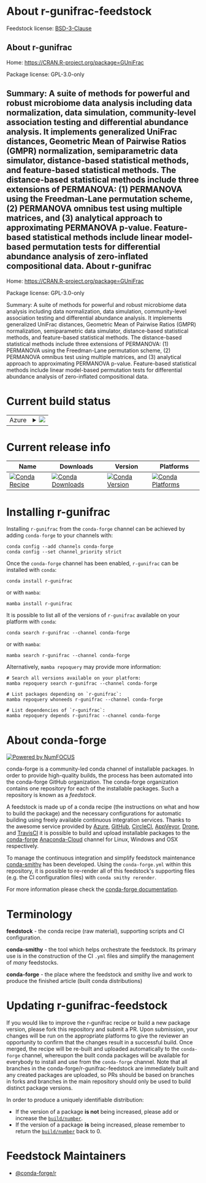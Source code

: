 About r-gunifrac-feedstock
==========================

Feedstock license: [BSD-3-Clause](https://github.com/conda-forge/r-gunifrac-feedstock/blob/main/LICENSE.txt)

About r-gunifrac
----------------

Home: https://CRAN.R-project.org/package=GUniFrac

Package license: GPL-3.0-only

Summary: A suite of methods for powerful and robust microbiome data analysis including data normalization, data simulation, community-level association testing and differential abundance analysis. It implements generalized UniFrac distances,  Geometric Mean of Pairwise Ratios (GMPR) normalization, semiparametric data simulator, distance-based statistical methods, and feature-based statistical methods. The distance-based statistical methods include three extensions of PERMANOVA: (1) PERMANOVA using the Freedman-Lane permutation scheme, (2) PERMANOVA omnibus test using multiple matrices, and  (3) analytical approach to approximating PERMANOVA p-value. Feature-based statistical methods include linear model-based permutation tests for differential abundance analysis of zero-inflated compositional data.
About r-gunifrac
----------------

Home: https://CRAN.R-project.org/package=GUniFrac

Package license: GPL-3.0-only

Summary: A suite of methods for powerful and robust microbiome data analysis including data normalization, data simulation, community-level association testing and differential abundance analysis. It implements generalized UniFrac distances,  Geometric Mean of Pairwise Ratios (GMPR) normalization, semiparametric data simulator, distance-based statistical methods, and feature-based statistical methods. The distance-based statistical methods include three extensions of PERMANOVA: (1) PERMANOVA using the Freedman-Lane permutation scheme, (2) PERMANOVA omnibus test using multiple matrices, and  (3) analytical approach to approximating PERMANOVA p-value. Feature-based statistical methods include linear model-based permutation tests for differential abundance analysis of zero-inflated compositional data.

Current build status
====================


<table>
    
  <tr>
    <td>Azure</td>
    <td>
      <details>
        <summary>
          <a href="https://dev.azure.com/conda-forge/feedstock-builds/_build/latest?definitionId=14433&branchName=main">
            <img src="https://dev.azure.com/conda-forge/feedstock-builds/_apis/build/status/r-gunifrac-feedstock?branchName=main">
          </a>
        </summary>
        <table>
          <thead><tr><th>Variant</th><th>Status</th></tr></thead>
          <tbody><tr>
              <td>linux_64_r_base4.2</td>
              <td>
                <a href="https://dev.azure.com/conda-forge/feedstock-builds/_build/latest?definitionId=14433&branchName=main">
                  <img src="https://dev.azure.com/conda-forge/feedstock-builds/_apis/build/status/r-gunifrac-feedstock?branchName=main&jobName=linux&configuration=linux%20linux_64_r_base4.2" alt="variant">
                </a>
              </td>
            </tr><tr>
              <td>linux_64_r_base4.3</td>
              <td>
                <a href="https://dev.azure.com/conda-forge/feedstock-builds/_build/latest?definitionId=14433&branchName=main">
                  <img src="https://dev.azure.com/conda-forge/feedstock-builds/_apis/build/status/r-gunifrac-feedstock?branchName=main&jobName=linux&configuration=linux%20linux_64_r_base4.3" alt="variant">
                </a>
              </td>
            </tr><tr>
              <td>osx_64_r_base4.2</td>
              <td>
                <a href="https://dev.azure.com/conda-forge/feedstock-builds/_build/latest?definitionId=14433&branchName=main">
                  <img src="https://dev.azure.com/conda-forge/feedstock-builds/_apis/build/status/r-gunifrac-feedstock?branchName=main&jobName=osx&configuration=osx%20osx_64_r_base4.2" alt="variant">
                </a>
              </td>
            </tr><tr>
              <td>osx_64_r_base4.3</td>
              <td>
                <a href="https://dev.azure.com/conda-forge/feedstock-builds/_build/latest?definitionId=14433&branchName=main">
                  <img src="https://dev.azure.com/conda-forge/feedstock-builds/_apis/build/status/r-gunifrac-feedstock?branchName=main&jobName=osx&configuration=osx%20osx_64_r_base4.3" alt="variant">
                </a>
              </td>
            </tr><tr>
              <td>osx_arm64_r_base4.2</td>
              <td>
                <a href="https://dev.azure.com/conda-forge/feedstock-builds/_build/latest?definitionId=14433&branchName=main">
                  <img src="https://dev.azure.com/conda-forge/feedstock-builds/_apis/build/status/r-gunifrac-feedstock?branchName=main&jobName=osx&configuration=osx%20osx_arm64_r_base4.2" alt="variant">
                </a>
              </td>
            </tr><tr>
              <td>osx_arm64_r_base4.3</td>
              <td>
                <a href="https://dev.azure.com/conda-forge/feedstock-builds/_build/latest?definitionId=14433&branchName=main">
                  <img src="https://dev.azure.com/conda-forge/feedstock-builds/_apis/build/status/r-gunifrac-feedstock?branchName=main&jobName=osx&configuration=osx%20osx_arm64_r_base4.3" alt="variant">
                </a>
              </td>
            </tr><tr>
              <td>win_64</td>
              <td>
                <a href="https://dev.azure.com/conda-forge/feedstock-builds/_build/latest?definitionId=14433&branchName=main">
                  <img src="https://dev.azure.com/conda-forge/feedstock-builds/_apis/build/status/r-gunifrac-feedstock?branchName=main&jobName=win&configuration=win%20win_64_" alt="variant">
                </a>
              </td>
            </tr>
          </tbody>
        </table>
      </details>
    </td>
  </tr>
</table>

Current release info
====================

| Name | Downloads | Version | Platforms |
| --- | --- | --- | --- |
| [![Conda Recipe](https://img.shields.io/badge/recipe-r--gunifrac-green.svg)](https://anaconda.org/conda-forge/r-gunifrac) | [![Conda Downloads](https://img.shields.io/conda/dn/conda-forge/r-gunifrac.svg)](https://anaconda.org/conda-forge/r-gunifrac) | [![Conda Version](https://img.shields.io/conda/vn/conda-forge/r-gunifrac.svg)](https://anaconda.org/conda-forge/r-gunifrac) | [![Conda Platforms](https://img.shields.io/conda/pn/conda-forge/r-gunifrac.svg)](https://anaconda.org/conda-forge/r-gunifrac) |

Installing r-gunifrac
=====================

Installing `r-gunifrac` from the `conda-forge` channel can be achieved by adding `conda-forge` to your channels with:

```
conda config --add channels conda-forge
conda config --set channel_priority strict
```

Once the `conda-forge` channel has been enabled, `r-gunifrac` can be installed with `conda`:

```
conda install r-gunifrac
```

or with `mamba`:

```
mamba install r-gunifrac
```

It is possible to list all of the versions of `r-gunifrac` available on your platform with `conda`:

```
conda search r-gunifrac --channel conda-forge
```

or with `mamba`:

```
mamba search r-gunifrac --channel conda-forge
```

Alternatively, `mamba repoquery` may provide more information:

```
# Search all versions available on your platform:
mamba repoquery search r-gunifrac --channel conda-forge

# List packages depending on `r-gunifrac`:
mamba repoquery whoneeds r-gunifrac --channel conda-forge

# List dependencies of `r-gunifrac`:
mamba repoquery depends r-gunifrac --channel conda-forge
```


About conda-forge
=================

[![Powered by
NumFOCUS](https://img.shields.io/badge/powered%20by-NumFOCUS-orange.svg?style=flat&colorA=E1523D&colorB=007D8A)](https://numfocus.org)

conda-forge is a community-led conda channel of installable packages.
In order to provide high-quality builds, the process has been automated into the
conda-forge GitHub organization. The conda-forge organization contains one repository
for each of the installable packages. Such a repository is known as a *feedstock*.

A feedstock is made up of a conda recipe (the instructions on what and how to build
the package) and the necessary configurations for automatic building using freely
available continuous integration services. Thanks to the awesome service provided by
[Azure](https://azure.microsoft.com/en-us/services/devops/), [GitHub](https://github.com/),
[CircleCI](https://circleci.com/), [AppVeyor](https://www.appveyor.com/),
[Drone](https://cloud.drone.io/welcome), and [TravisCI](https://travis-ci.com/)
it is possible to build and upload installable packages to the
[conda-forge](https://anaconda.org/conda-forge) [Anaconda-Cloud](https://anaconda.org/)
channel for Linux, Windows and OSX respectively.

To manage the continuous integration and simplify feedstock maintenance
[conda-smithy](https://github.com/conda-forge/conda-smithy) has been developed.
Using the ``conda-forge.yml`` within this repository, it is possible to re-render all of
this feedstock's supporting files (e.g. the CI configuration files) with ``conda smithy rerender``.

For more information please check the [conda-forge documentation](https://conda-forge.org/docs/).

Terminology
===========

**feedstock** - the conda recipe (raw material), supporting scripts and CI configuration.

**conda-smithy** - the tool which helps orchestrate the feedstock.
                   Its primary use is in the construction of the CI ``.yml`` files
                   and simplify the management of *many* feedstocks.

**conda-forge** - the place where the feedstock and smithy live and work to
                  produce the finished article (built conda distributions)


Updating r-gunifrac-feedstock
=============================

If you would like to improve the r-gunifrac recipe or build a new
package version, please fork this repository and submit a PR. Upon submission,
your changes will be run on the appropriate platforms to give the reviewer an
opportunity to confirm that the changes result in a successful build. Once
merged, the recipe will be re-built and uploaded automatically to the
`conda-forge` channel, whereupon the built conda packages will be available for
everybody to install and use from the `conda-forge` channel.
Note that all branches in the conda-forge/r-gunifrac-feedstock are
immediately built and any created packages are uploaded, so PRs should be based
on branches in forks and branches in the main repository should only be used to
build distinct package versions.

In order to produce a uniquely identifiable distribution:
 * If the version of a package **is not** being increased, please add or increase
   the [``build/number``](https://docs.conda.io/projects/conda-build/en/latest/resources/define-metadata.html#build-number-and-string).
 * If the version of a package **is** being increased, please remember to return
   the [``build/number``](https://docs.conda.io/projects/conda-build/en/latest/resources/define-metadata.html#build-number-and-string)
   back to 0.

Feedstock Maintainers
=====================

* [@conda-forge/r](https://github.com/conda-forge/r/)

